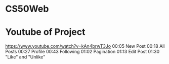 # CS50Web

# Youtube of Project
https://www.youtube.com/watch?v=kAn4brwT3Jo
00:05 New Post
00:18 All Posts
00:27 Profile
00:43 Following
01:02 Pagination
01:13 Edit Post
01:30 "Like" and "Unlike"
